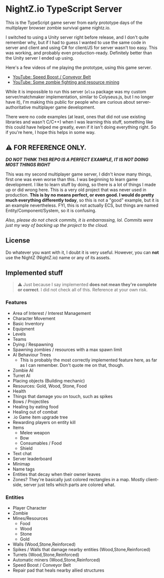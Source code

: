 # NightZ.io TypeScript Server
This is the TypeScript game server from early prototype days of the multiplayer browser zombie survival game nightz.io.

I switched to using a Unity server right before release, and I don't quite remember why, but if I had to guess I wanted to use the same code in server and client and using C# for client/JS for server wasn't too easy. This was working, and probably even production-ready. Definitely better than the Unity server I ended up using.

Here's a few videos of me playing the prototype, using this game server.

- [YouTube: Speed Boost / Conveyor Belt](https://www.youtube.com/watch?v=4rdKHqaFpT8)
- [YouTube: Some zombie fighting and resource mining](https://www.youtube.com/watch?v=-6x9NwDttJI)

While it is impossible to run this server (`elsa` package was my custom server/matchmaker implementation, similar to Colyseus.js, but I no longer have it), I'm making this public for people who are curious about server-authoritative multiplayer game development.

There were no code examples (at least, ones that did not use existing libraries and wasn't C/C++) when I was learning this stuff, something like this could have helped me greatly, even if it isn't doing everything right. So if you're here, I hope this helps in some way.

## ⚠️ FOR REFERENCE ONLY.
***DO NOT THINK THIS REPO IS A PERFECT EXAMPLE, IT IS NOT DOING MOST THINGS RIGHT***

This was my second multiplayer game server, I didn't know many things, first one was even worse than this. I was beginning to learn game development. I like to learn stuff by doing, so there is a lot of things I made up or did wrong here. This is a very old project that was never used in production.
**This is by no means perfect, or even good. I would do pretty much everything differently today**, so this is not a "good" example, but it is an example nevertheless. FYI, this is not actually ECS, but things are named Entity/Component/System, so it is confusing.

*Also, please do not check commits, it is embarrassing, lol. Commits were just my way of backing up the project to the cloud.*

## License
Do whatever you want with it, I doubt it is very useful. However, you can **not** use the NightZ (NightZ.io) name or any of its assets.

## Implemented stuff
> ⚠️ Just because I say implemented **does not mean they're complete or correct**. I did not check all of this. Reference at your own risk.

### Features
- Area of Interest / Interest Management
- Character Movement
- Basic Inventory
- Equipment
- Levels
- Teams
- Dying / Respawning
- Spawning zombies / resources with a max spawn limit
- AI Behaviour Trees
  - This is probably the most correctly implemented feature here, as far as I can remember. Don't quote me on that, though.
- Zombie AI
- Turret AI
- Placing objects (Building mechanic)
- Resources: Gold, Wood, Stone, Food
- Health
- Things that damage you on touch, such as spikes
- Bows / Projectiles
- Healing by eating food
- Healing out of combat
- .io Game item upgrade tree
- Rewarding players on entity kill
- Items
	- Melee weapon
	- Bow
	- Consumables / Food
	- Shield
- Text chat
- Server leaderboard
- Minimap
- Name tags
- Entities that decay when their owner leaves
- Zones? They're basically just colored rectangles in a map. Mostly client-side, server just tells which parts are colored what.

### Entities
- Player Character
- Zombie
- Mines/Resources
  - Food
  - Wood
  - Stone
  - Gold
- Walls (Wood,Stone,Reinforced)
- Spikes / Walls that damage nearby entities (Wood,Stone,Reinforced)
- Turrets (Wood,Stone,Reinforced)
- Automatic miners (Wood,Stone,Reinforced)
- Speed Boost / Conveyor Belt
- Repair pad that heals nearby allied structures
